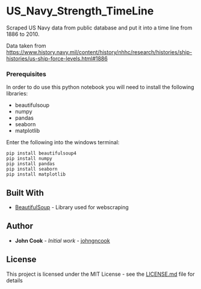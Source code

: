 # US_Navy_Strength_TimeLine

Scraped US Navy data from public database and put it into a time line from 1886 to 2010.

Data taken from https://www.history.navy.mil/content/history/nhhc/research/histories/ship-histories/us-ship-force-levels.html#1886


### Prerequisites

In order to do use this python notebook you will need to install the following libraries:

* beautifulsoup
* numpy
* pandas
* seaborn 
* matplotlib

Enter the following into the windows terminal:
```
pip install beautifulsoup4
pip install numpy
pip install pandas
pip install seaborn
pip install matplotlib
```
## Built With

* [BeautifulSoup](https://pypi.org/project/beautifulsoup4/) - Library used for webscraping

## Author

* **John Cook** - *Initial work* - [johngncook](https://github.com/johngncook)

## License

This project is licensed under the MIT License - see the [LICENSE.md](LICENSE.md) file for details
